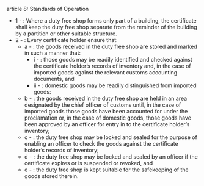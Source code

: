article 8: Standards of Operation 

<ul>
			<li>1 - : Where a duty free shop forms only part of a building, the certificate shall keep the duty free shop separate from the reminder of the building by a partition or other suitable structure. <ul>
			</ul></li>			<li>2 - : Every certificate holder ensure that: <ul>
						<li>a - : the goods received in the duty free shop are stored and marked in such a manner that: <ul>
									<li>i - : those goods may be readily identified and checked against the certificate holder’s records of inventory and, in the case of imported goods against the relevant customs accounting documents, and <ul>
									</ul></li>									<li>ii - : domestic goods may be readily distinguished from imported goods: <ul>
									</ul></li>						</ul></li>						<li>b - : the goods received in the duty free shop are held in an area designated by the chief officer of customs until, in the case of imported goods those goods have been accounted for under the proclamation or, in the case of domestic goods, those goods have been approved by an officer for entry in to the certificate holder’s inventory; <ul>
						</ul></li>						<li>c - : the duty free shop may be locked and sealed for the purpose of enabling an officer to check the goods against the certificate holder’s records of inventory; <ul>
						</ul></li>						<li>d - : the duty free shop may be locked and sealed by an officer if the certificate expires or is suspended or revoked, and<ul>
						</ul></li>						<li>e - : the duty free shop is kept suitable for the safekeeping of the goods stored therein. <ul>
						</ul></li>			</ul></li></ul>